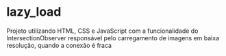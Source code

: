 # lazy_load
Projeto utilizando HTML, CSS e JavaScript com a funcionalidade do IntersectionObserver responsável pelo carregamento de imagens em baixa resolução, quando a conexão é fraca
